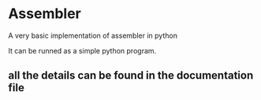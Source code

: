 # Assembler
 A very basic implementation of assembler in python
 
 It can be runned as a simple python program.
 
## all the details can be found in the documentation file
